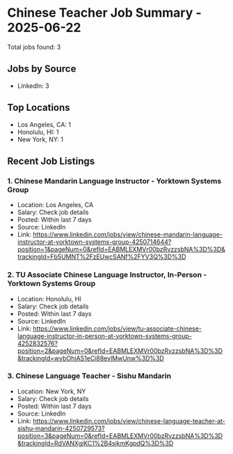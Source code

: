 # Chinese Teacher Job Summary - 2025-06-22

Total jobs found: 3

## Jobs by Source

- LinkedIn: 3

## Top Locations

- Los Angeles, CA: 1
- Honolulu, HI: 1
- New York, NY: 1

## Recent Job Listings

### 1. Chinese Mandarin Language Instructor - Yorktown Systems Group
- Location: Los Angeles, CA
- Salary: Check job details
- Posted: Within last 7 days
- Source: LinkedIn
- Link: https://www.linkedin.com/jobs/view/chinese-mandarin-language-instructor-at-yorktown-systems-group-4250714644?position=1&pageNum=0&refId=EABMLEXMVr00bzRvzzsbNA%3D%3D&trackingId=Fb5UMNT%2FzEUwcSANf%2FYV3Q%3D%3D

### 2. TU Associate Chinese Language Instructor, In-Person - Yorktown Systems Group
- Location: Honolulu, HI
- Salary: Check job details
- Posted: Within last 7 days
- Source: LinkedIn
- Link: https://www.linkedin.com/jobs/view/tu-associate-chinese-language-instructor-in-person-at-yorktown-systems-group-4252832576?position=2&pageNum=0&refId=EABMLEXMVr00bzRvzzsbNA%3D%3D&trackingId=wybOhiAS1eCi88evlMwUnw%3D%3D

### 3. Chinese Language Teacher - Sishu Mandarin
- Location: New York, NY
- Salary: Check job details
- Posted: Within last 7 days
- Source: LinkedIn
- Link: https://www.linkedin.com/jobs/view/chinese-language-teacher-at-sishu-mandarin-4250729573?position=3&pageNum=0&refId=EABMLEXMVr00bzRvzzsbNA%3D%3D&trackingId=RdVANXgjKC1%2B4sjkmKgpdQ%3D%3D

